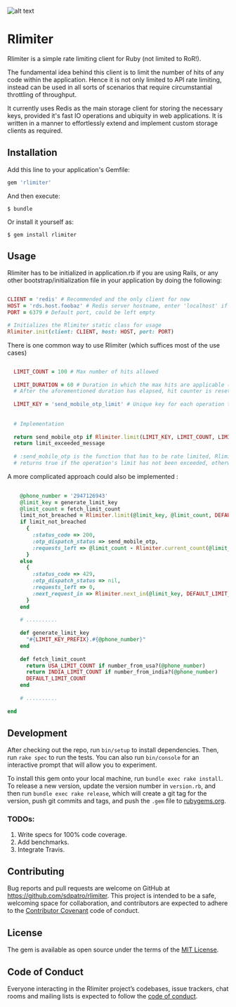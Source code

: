 ![alt text](https://badge.fury.io/rb/rlimiter.svg)

# Rlimiter

Rlimiter is a simple rate limiting client for Ruby (not limited to RoR!).

The fundamental idea behind this client is to limit the number of hits of any code within the application. Hence it is not
only limited to API rate limiting, instead can be used in all sorts of scenarios that require circumstantial throttling of throughput.

It currently uses Redis as the main storage client for storing the necessary keys, provided it's fast IO operations and ubiquity in web applications. It is written
in a manner to effortlessly extend and implement custom storage clients as required.

## Installation

Add this line to your application's Gemfile:

```ruby
gem 'rlimiter'
```

And then execute:

    $ bundle

Or install it yourself as:

    $ gem install rlimiter

## Usage

Rlimiter has to be initialized in application.rb if you are using Rails, or any other bootstrap/initialization file in your application by doing the following:   
```ruby

CLIENT = 'redis' # Recommended and the only client for now
HOST = 'rds.host.foobaz' # Redis server hostname, enter 'localhost' if the redis server is on the same machine
PORT = 6379 # Default port, could be left empty

# Initializes the Rlimiter static class for usage  
Rlimiter.init(client: CLIENT, host: HOST, port: PORT)
```

There is one common way to use Rlimiter (which suffices most of the use cases)

```ruby

  LIMIT_COUNT = 100 # Max number of hits allowed
  
  LIMIT_DURATION = 60 # Duration in which the max hits are applicable (in seconds)
  # After the aforementioned duration has elapsed, hit counter is reset to 0. 
  
  LIMIT_KEY = 'send_mobile_otp_limit' # Unique key for each operation that has to be rate limited
  
  
  # Implementation
  
  return send_mobile_otp if Rlimiter.limit(LIMIT_KEY, LIMIT_COUNT, LIMIT_DURATION)
  return limit_exceeded_message
  
  # :send_mobile_otp is the function that has to be rate limited, Rlimiter.limit call increments the hit count and 
  # returns true if the operation's limit has not been exceeded, otherwise returns false. 
```

A more complicated approach could also be implemented :

```ruby
    
    @phone_number = '2947126943'
    @limit_key = generate_limit_key
    @limit_count = fetch_limit_count
    limit_not_breached = Rlimiter.limit(@limit_key, @limit_count, DEFAULT_LIMIT_DURATION)
    if limit_not_breached
      {
        :status_code => 200,
        :otp_dispatch_status => send_mobile_otp,
        :requests_left => @limit_count - Rlimiter.current_count(@limit_key)
      }
    else
      {
        :status_code => 429,
        :otp_dispatch_status => nil,
        :requests_left => 0,
        :next_request_in => Rlimiter.next_in(@limit_key, DEFAULT_LIMIT_DURATION)
      }
    end
    
    # ..........
    
    def generate_limit_key
      "#{LIMIT_KEY_PREFIX}.#{@phone_number}"
    end
    
    def fetch_limit_count
      return USA_LIMIT_COUNT if number_from_usa?(@phone_number)
      return INDIA_LIMIT_COUNT if number_from_india?(@phone_number)
      DEFAULT_LIMIT_COUNT  
    end
    
    # ..........
    
end
```

## Development

After checking out the repo, run `bin/setup` to install dependencies. Then, run `rake spec` to run the tests. You can also run `bin/console` for an interactive prompt that will allow you to experiment.

To install this gem onto your local machine, run `bundle exec rake install`. To release a new version, update the version number in `version.rb`, and then run `bundle exec rake release`, which will create a git tag for the version, push git commits and tags, and push the `.gem` file to [rubygems.org](https://rubygems.org).

### TODOs:

1. Write specs for 100% code coverage.
2. Add benchmarks.
3. Integrate Travis.

## Contributing

Bug reports and pull requests are welcome on GitHub at https://github.com/sdpatro/rlimiter. This project is intended to be a safe, welcoming space for collaboration, and contributors are expected to adhere to the [Contributor Covenant](http://contributor-covenant.org) code of conduct.

## License

The gem is available as open source under the terms of the [MIT License](https://opensource.org/licenses/MIT).

## Code of Conduct

Everyone interacting in the Rlimiter project’s codebases, issue trackers, chat rooms and mailing lists is expected to follow the [code of conduct](https://github.com/sdpatro/rlimiter/blob/master/CODE_OF_CONDUCT.md).
